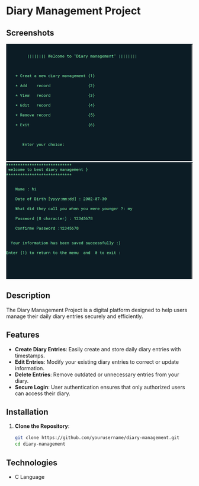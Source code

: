 <!-- @format -->

# Diary Management Project

## Screenshots

![home screen](./pictures/menu.png)
![add new account](./pictures/add_dairy.png)

## Description

The Diary Management Project is a digital platform
designed to help users manage their daily diary entries securely and efficiently.

## Features

- **Create Diary Entries**: Easily create and store daily diary entries with timestamps.
- **Edit Entries**: Modify your existing diary entries to correct or update information.
- **Delete Entries**: Remove outdated or unnecessary entries from your diary.
- **Secure Login**: User authentication ensures that only authorized users can access their diary.

## Installation

1. **Clone the Repository**:
   ```bash
   git clone https://github.com/yourusername/diary-management.git
   cd diary-management
   ```

## Technologies

- C Language
